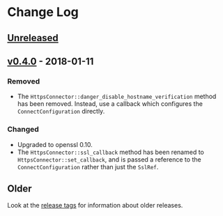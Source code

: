 # Change Log

## [Unreleased]

## [v0.4.0] - 2018-01-11

### Removed

* The `HttpsConnector::danger_disable_hostname_verification` method has been removed. Instead, use
    a callback which configures the `ConnectConfiguration` directly.

### Changed

* Upgraded to openssl 0.10.
* The `HttpsConnector::ssl_callback` method has been renamed to `HttpsConnector::set_callback`,
    and is passed a reference to the `ConnectConfiguration` rather than just the `SslRef`.

## Older

Look at the [release tags] for information about older releases.

[Unreleased]: https://github.com/sfackler/hyper-openssl/compare/0.4.0...master
[v0.4.0]: https://github.com/sfackler/hyper-openssl/compare/0.3.1...0.4.0
[release tags]: https://github.com/sfackler/hyper-openssl/releases
